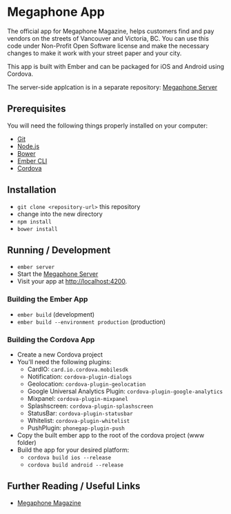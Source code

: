 # Megaphone App

The official app for Megaphone Magazine, helps customers find and pay vendors on the streets of Vancouver and Victoria, BC. You can use this code under Non-Profit Open Software license and make the necessary changes to make it work with your street paper and your city.

This app is built with Ember and can be packaged for iOS and Android using Cordova.

The server-side applcation is in a separate repository:
[Megaphone Server](https://github.com/denimandsteel/megaphone-server-public)

## Prerequisites

You will need the following things properly installed on your computer:

* [Git](http://git-scm.com/)
* [Node.js](http://nodejs.org/)
* [Bower](http://bower.io/)
* [Ember CLI](http://www.ember-cli.com/)
* [Cordova](https://cordova.apache.org/)

## Installation

* `git clone <repository-url>` this repository
* change into the new directory
* `npm install`
* `bower install`

## Running / Development

* `ember server`
* Start the [Megaphone Server](https://github.com/denimandsteel/megaphone-server-public)
* Visit your app at [http://localhost:4200](http://localhost:4200).

### Building the Ember App

* `ember build` (development)
* `ember build --environment production` (production)

### Building the Cordova App

* Create a new Cordova project
* You'll need the following plugins:
  * CardIO: `card.io.cordova.mobilesdk`
  * Notification: `cordova-plugin-dialogs`
  * Geolocation: `cordova-plugin-geolocation`
  * Google Universal Analytics Plugin: `cordova-plugin-google-analytics`
  * Mixpanel: `cordova-plugin-mixpanel`
  * Splashscreen: `cordova-plugin-splashscreen`
  * StatusBar: `cordova-plugin-statusbar`
  * Whitelist: `cordova-plugin-whitelist`
  * PushPlugin: `phonegap-plugin-push`
* Copy the built ember app to the root of the cordova project (www folder)
* Build the app for your desired platform:
  * `cordova build ios --release`
  * `cordova build android --release`

## Further Reading / Useful Links

* [Megaphone Magazine](http://www.megaphonemagazine.com/)
